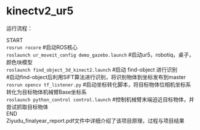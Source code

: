 # kinectv2_ur5


运行流程：

START<br>
`rosrun rocore` #启动ROS核心<br>
`roslaunch ur_moveit_config demo_gazebo.launch`    #启动ur5，robotiq，桌子，颜色块模型<br>
`roslaunch find_object_3d_kinect2.launch`         #启动 find-object 进行识别<br>
                                                  #启动find-object后利用SIFT算法进行识别，将识别物体到坐标发布到master<br>
`rosrun opencv tf_listener.py`                      #启动坐标转化脚本，将目标物体位相机坐标系转化为目标物体机械臂Base坐标系<br>
`roslaunch python_control control.launch`           #控制机械臂末端迫近目标物体，并尝试抓取目标物体<br>
END<br>
Ziyudu_finalyear_report.pdf文件中详细介绍了该项目原理，过程与项目结果<br>
